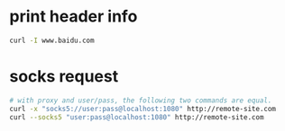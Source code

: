 # print header info
```bash
curl -I www.baidu.com
```
# socks request
```bash
# with proxy and user/pass, the following two commands are equal.
curl -x "socks5://user:pass@localhost:1080" http://remote-site.com
curl --socks5 "user:pass@localhost:1080" http://remote-site.com
```
